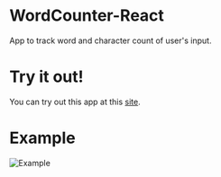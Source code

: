 # WordCounter-React
App to track word and character count of user's input.

# Try it out!
You can try out this app at this [site](https://7v4r88.csb.app/).

# Example
![Example](https://github.com/armaancha/WordCounter-React/blob/main/images/WordCounterREACT.gif?raw=true)
